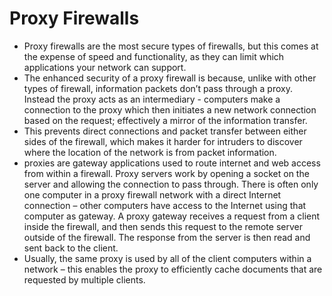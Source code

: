 # Proxy Firewalls
* Proxy firewalls are the most secure types of firewalls, but this comes at the expense of speed and functionality, as they can limit which applications your network can support.
* The enhanced security of a proxy firewall is because, unlike with other types of firewall, information packets don’t pass through a proxy. Instead the proxy acts as an intermediary - computers make a connection to the proxy which then initiates a new network connection based on the request; effectively a mirror of the information transfer. 
* This prevents direct connections and packet transfer between either sides of the firewall, which makes it harder for intruders to discover where the location of the network is from packet information.
* proxies are gateway applications used to route internet and web access from within a firewall. Proxy servers work by opening a socket on the server and allowing the connection to pass through. There is often only one computer in a proxy firewall network with a direct Internet connection – other computers have access to the Internet using that computer as gateway. A proxy gateway receives a request from a client inside the firewall, and then sends this request to the remote server outside of the firewall. The response from the server is then read and sent back to the client.
* Usually, the same proxy is used by all of the client computers within a network – this enables the proxy to efficiently cache documents that are requested by multiple clients.